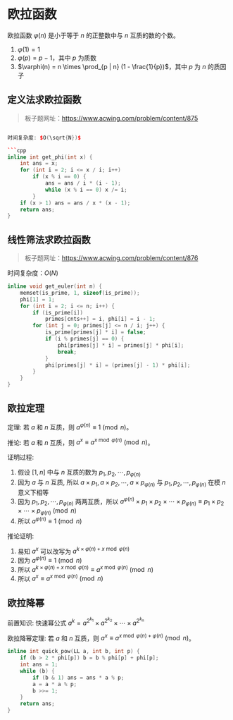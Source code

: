 # 欧拉函数

欧拉函数 $\varphi(n)$ 是小于等于 $n$ 的正整数中与 $n$ 互质的数的个数。

1. $\varphi(1) = 1$
2. $\varphi(p) = p - 1$，其中 $p$ 为质数
3. $\varphi(n) = n \times \prod_{p | n} (1 - \frac{1}{p})$，其中 $p$ 为 $n$ 的质因子

## 定义法求欧拉函数

> 板子题网址：https://www.acwing.com/problem/content/875

```cpp

时间复杂度: $O(\sqrt{N})$

```cpp
inline int get_phi(int x) {
    int ans = x;
    for (int i = 2; i <= x / i; i++)
        if (x % i == 0) {
            ans = ans / i * (i - 1);
            while (x % i == 0) x /= i;
        }
    if (x > 1) ans = ans / x * (x - 1);
    return ans;
}

```

## 线性筛法求欧拉函数

> 板子题网址：https://www.acwing.com/problem/content/876

时间复杂度：$O(N)$

```cpp
inline void get_euler(int n) {
    memset(is_prime, 1, sizeof(is_prime));
    phi[1] = 1;
    for (int i = 2; i <= n; i++) {
        if (is_prime[i])
            primes[cnts++] = i, phi[i] = i - 1;
        for (int j = 0; primes[j] <= n / i; j++) {
            is_prime[primes[j] * i] = false;
            if (i % primes[j] == 0) {
                phi[primes[j] * i] = primes[j] * phi[i];
                break;
            }
            phi[primes[j] * i] = (primes[j] - 1) * phi[i];
        }
    }
}
```

## 欧拉定理

定理: 若 $a$ 和 $n$ 互质，则 $a^{\varphi(n)} \equiv 1 \pmod{n}$。

推论: 若 $a$ 和 $n$ 互质，则 $a^x \equiv a^{x \bmod \varphi(n)} \pmod{n}$。

证明过程:
1. 假设 $[1, n]$ 中与 $n$ 互质的数为 $p_1, p_2, \cdots, p_{\varphi(n)}$
2. 因为 $a$ 与 $n$ 互质, 所以 $a \times p_1, a \times p_2, \cdots, a \times p_{\varphi(n)}$ 与 $p_1, p_2, \cdots, p_{\varphi(n)}$ 在模 $n$ 意义下相等
3. 因为 $p_1, p_2, \cdots, p_{\varphi(n)}$ 两两互质，所以 $a^{\varphi(n)} \times p_1 \times p_2 \times \cdots \times p_{\varphi(n)} \equiv p_1 \times p_2 \times \cdots \times p_{\varphi(n)} \pmod{n}$
4. 所以 $a^{\varphi(n)} \equiv 1 \pmod{n}$

推论证明:
1. 易知 $a^x$ 可以改写为 $a^{ k \times \varphi(n) + x \bmod \varphi(n)}$
2. 因为 $a^{\varphi(n)} \equiv 1 \pmod{n}$
3. 所以 $a^{ k \times \varphi(n) + x \bmod \varphi(n)} \equiv a^{x \bmod \varphi(n)} \pmod{n}$
4. 所以 $a^x \equiv a^{x \bmod \varphi(n)} \pmod{n}$

## 欧拉降幂

前置知识: 快速幂公式 $a^k = a^{2^{k_1}} \times a^{2^{k_2}} \times \cdots \times a^{2^{k_n}}$

欧拉降幂定理: 若 $a$ 和 $n$ 互质，则 $a^x \equiv a^{x \bmod \varphi(n) + \varphi(n)} \pmod{n}$。

```cpp
inline int quick_pow(LL a, int b, int p) {
    if (b > 2 * phi[p]) b = b % phi[p] + phi[p];
    int ans = 1;
    while (b) {
        if (b & 1) ans = ans * a % p;
        a = a * a % p;
        b >>= 1;
    }
    return ans;
}
```
